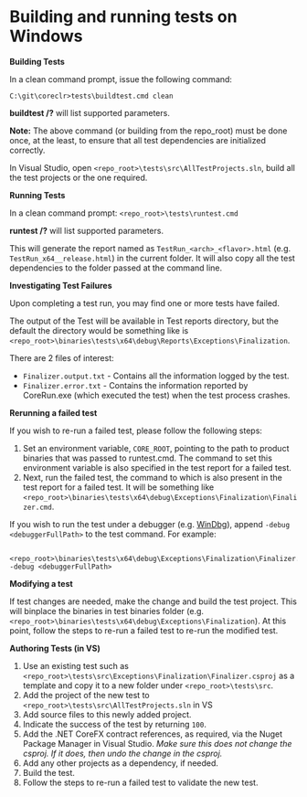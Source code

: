 Building and running tests on Windows
=====================================

**Building Tests**        

In a clean command prompt, issue the following command: 

    C:\git\coreclr>tests\buildtest.cmd clean

**buildtest /?** will list supported parameters.

**Note:** The above command (or building from the repo_root) must be done once, at the least, to ensure that all test dependencies are initialized correctly. 

In Visual Studio, open `<repo_root>\tests\src\AllTestProjects.sln`, build all the test projects or the one required.

**Running Tests**

In a clean command prompt: `<repo_root>\tests\runtest.cmd`

**runtest /?** will list supported parameters.

This will generate the report named as `TestRun_<arch>_<flavor>.html` (e.g. `TestRun_x64__release.html`) in the current folder. It will also copy all the test dependencies to the folder passed at the command line.

**Investigating Test Failures**

Upon completing a test run, you may find one or more tests have failed.

The output of the Test will be available in Test reports directory, but the default the directory would be something like is `<repo_root>\binaries\tests\x64\debug\Reports\Exceptions\Finalization`.

There are 2 files of interest: 

- `Finalizer.output.txt` - Contains all the information logged by the test.
- `Finalizer.error.txt`  - Contains the information reported by CoreRun.exe (which executed the test) when the test process crashes.

**Rerunning a failed test**

If you wish to re-run a failed test, please follow the following steps:

1. Set an environment variable, `CORE_ROOT`, pointing to the path to product binaries that was passed to runtest.cmd. The command to set this environment variable is also specified in the test report for a failed test.
2. Next, run the failed test, the command to which is also present in the test report for a failed test. It will be something like `<repo_root>\binaries\tests\x64\debug\Exceptions\Finalization\Finalizer.cmd`.

If you wish to run the test under a debugger (e.g. [WinDbg](http://msdn.microsoft.com/en-us/library/windows/hardware/ff551063(v=vs.85).aspx)), append `-debug <debuggerFullPath>` to the test command. For example:


     <repo_root>\binaries\tests\x64\debug\Exceptions\Finalization\Finalizer.cmd -debug <debuggerFullPath>
    
**Modifying a test**

If test changes are needed, make the change and build the test project. This will binplace the binaries in test binaries folder (e.g. `<repo_root>\binaries\tests\x64\debug\Exceptions\Finalization`). At this point, follow the steps to re-run a failed test to re-run the modified test.

**Authoring Tests (in VS)**

1. Use an existing test such as `<repo_root>\tests\src\Exceptions\Finalization\Finalizer.csproj` as a template and copy it to a new folder under `<repo_root>\tests\src`.
2. Add the project of the new test to `<repo_root>\tests\src\AllTestProjects.sln` in VS
3. Add source files to this newly added project.
4. Indicate the success of the test by returning `100`.
5. Add the .NET CoreFX contract references, as required, via the Nuget Package Manager in Visual Studio. *Make sure this does not change the csproj. If it does, then undo the change in the csproj.*
6. Add any other projects as a dependency, if needed.
7. Build the test.
8. Follow the steps to re-run a failed test to validate the new test.
